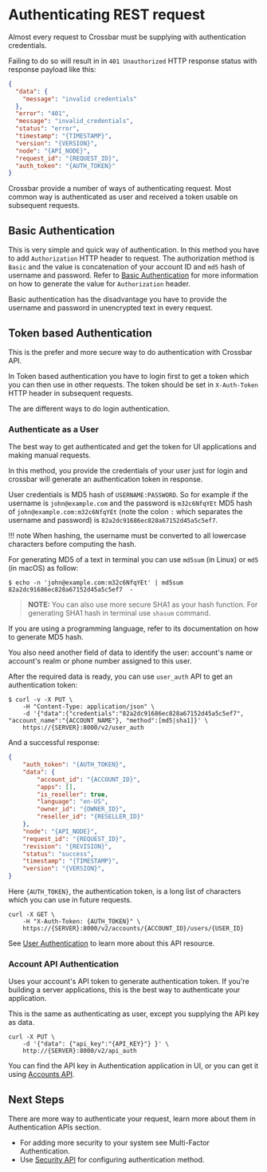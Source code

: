 # Authenticating REST request

Almost every request to Crossbar must be supplying with authentication credentials.

Failing to do so will result in in `401 Unauthorized` HTTP response status with response payload like this:

```json
{
  "data": {
    "message": "invalid credentials"
  },
  "error": "401",
  "message": "invalid_credentials",
  "status": "error",
  "timestamp": "{TIMESTAMP}",
  "version": "{VERSION}",
  "node": "{API_NODE}",
  "request_id": "{REQUEST_ID}",
  "auth_token": "{AUTH_TOKEN}"
}
```

Crossbar provide a number of ways of authenticating request. Most common way is authenticated as user and received a token usable on subsequent requests.

## Basic Authentication

This is very simple and quick way of authentication. In this method you have to add `Authorization` HTTP header to request. The authorization method is `Basic` and the value is concatenation of your account ID and `md5` hash of username and password. Refer to [Basic Authentication](basics.md) for more information on how to generate the value for `Authorization` header.

Basic authentication has the disadvantage you have to provide the username and password in unencrypted text in every request.

## Token based Authentication

This is the prefer and more secure way to do authentication with Crossbar API.

In Token based authentication you have to login first to get a token which you can then use in other requests. The token should be set in `X-Auth-Token` HTTP header in subsequent requests.

The are different ways to do login authentication.

### Authenticate as a User

The best way to get authenticated and get the token for UI applications and making manual requests.

In this method, you provide the credentials of your user just for login and crossbar will generate an authentication token in response.

User credentials is MD5 hash of `USERNAME:PASSWORD`. So for example if the username is `john@example.com` and the password is `m32c6NfqYEt` MD5 hash of `john@example.com:m32c6NfqYEt` (note the colon `:` which separates the username and password) is `82a2dc91686ec828a67152d45a5c5ef7`.

!!! note 
    When hashing, the username must be converted to all lowercase characters before computing the hash.

For generating MD5 of a text in terminal you can use `md5sum` (in Linux) or `md5` (in macOS) as follow:

```shell
$ echo -n 'john@example.com:m32c6NfqYEt' | md5sum
82a2dc91686ec828a67152d45a5c5ef7  -
```

> **NOTE:** You can also use more secure SHA1 as your hash function. For generating SHA1 hash in terminal use `shasum` command.

If you are using a programming language, refer to its documentation on how to generate MD5 hash.

You also need another field of data to identify the user: account's name or account's realm or phone number assigned to this user.

After the required data is ready, you can use `user_auth` API to get an authentication token:

```shell
$ curl -v -X PUT \
    -H "Content-Type: application/json" \
    -d '{"data":{"credentials":"82a2dc91686ec828a67152d45a5c5ef7", "account_name":"{ACCOUNT_NAME"}, "method":[md5|sha1]}' \
    https://{SERVER}:8000/v2/user_auth
```

And a successful response:

```json
{
    "auth_token": "{AUTH_TOKEN}",
    "data": {
        "account_id": "{ACCOUNT_ID}",
        "apps": [],
        "is_reseller": true,
        "language": "en-US",
        "owner_id": "{OWNER_ID}",
        "reseller_id": "{RESELLER_ID}"
    },
    "node": "{API_NODE}",
    "request_id": "{REQUEST_ID}",
    "revision": "{REVISION}",
    "status": "success",
    "timestamp": "{TIMESTAMP}",
    "version": "{VERSION}",
}
```

Here `{AUTH_TOKEN}`, the authentication token, is a long list of characters which you can use in future requests.

```shell
curl -X GET \
    -H "X-Auth-Token: {AUTH_TOKEN}" \
    https://{SERVER}:8000/v2/accounts/{ACCOUNT_ID}/users/{USER_ID}
```

See [User Authentication](user_authentication.md) to learn more about this API resource.

### Account API Authentication

Uses your account's API token to generate authentication token. If you're building a server applications, this is the best way to authenticate your application.

This is the same as authenticating as user, except you supplying the API key as data.

```shell
curl -X PUT \
    -d '{"data": {"api_key":"{API_KEY}"} }' \
    http://{SERVER}:8000/v2/api_auth
```

You can find the API key in Authentication application in UI, or you can get it using [Accounts API](./accounts.md#fetch-the-accounts-api-key).

## Next Steps

There are more way to authenticate your request, learn more about them in Authentication APIs section.

* For adding more security to your system see Multi-Factor Authentication.
* Use [Security API](security.md) for configuring authentication method.
